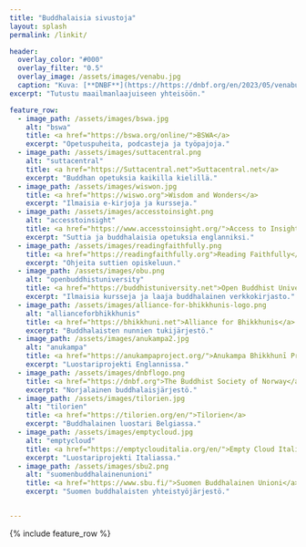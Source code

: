 ```yaml
--- 
title: "Buddhalaisia sivustoja"
layout: splash
permalink: /linkit/

header:
  overlay_color: "#000"
  overlay_filter: "0.5"
  overlay_image: /assets/images/venabu.jpg
  caption: "Kuva: [**DNBF**](https://https://dnbf.org/en/2023/05/venabu-retreat-2023-2/)"
excerpt: "Tutustu maailmanlaajuiseen yhteisöön."

feature_row:
  - image_path: /assets/images/bswa.jpg
    alt: "bswa"
    title: <a href="https://bswa.org/online/">BSWA</a>
    excerpt: "Opetuspuheita, podcasteja ja työpajoja."
  - image_path: /assets/images/suttacentral.png
    alt: "suttacentral"
    title: <a href="https://Suttacentral.net">Suttacentral.net</a>
    excerpt: "Buddhan opetuksia kaikilla kielillä."
  - image_path: /assets/images/wiswon.jpg
    title: <a href="https://wiswo.org">Wisdom and Wonders</a>
    excerpt: "Ilmaisia e-kirjoja ja kursseja."
  - image_path: /assets/images/accesstoinsight.png
    alt: "accesstoinsight"
    title: <a href="https://www.accesstoinsight.org/">Access to Insight</a>
    excerpt: "Suttia ja buddhalaisia opetuksia englanniksi."
  - image_path: /assets/images/readingfaithfully.png
    title: <a href="https://readingfaithfully.org">Reading Faithfully</a>
    excerpt: "Ohjeita suttien opiskeluun."
  - image_path: /assets/images/obu.png
    alt: "openbuddhistuniversity"
    title: <a href="https://buddhistuniversity.net">Open Buddhist University</a>
    excerpt: "Ilmaisia kursseja ja laaja buddhalainen verkkokirjasto."
  - image_path: /assets/images/alliance-for-bhikkhunis-logo.png
    alt: "allianceforbhikkhunis"
    title: <a href="https://bhikkhuni.net">Alliance for Bhikkhunis</a>
    excerpt: "Buddhalaisten nunnien tukijärjestö."
  - image_path: /assets/images/anukampa2.jpg
    alt: "anukampa"
    title: <a href="https://anukampaproject.org/">Anukampa Bhikkhunī Project</a>
    excerpt: "Luostariprojekti Englannissa."
  - image_path: /assets/images/dnbflogo.png
    title: <a href="https://dnbf.org">The Buddhist Society of Norway</a>
    excerpt: "Norjalainen buddhalaisjärjestö."
  - image_path: /assets/images/tilorien.jpg
    alt: "tilorien"
    title: <a href="https://tilorien.org/en/">Tilorien</a>
    excerpt: "Buddhalainen luostari Belgiassa."
  - image_path: /assets/images/emptycloud.jpg
    alt: "emptycloud"
    title: <a href="https://emptyclouditalia.org/en/">Empty Cloud Italia</a>
    excerpt: "Luostariprojekti Italiassa."
  - image_path: /assets/images/sbu2.png
    alt: "suomenbuddhalainenunioni"
    title: <a href="https://www.sbu.fi/">Suomen Buddhalainen Unioni</a>
    excerpt: "Suomen buddhalaisten yhteistyöjärjestö."


---
```

{% include feature_row %}

